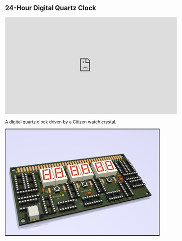 24-Hour Digital Quartz Clock
----------------------------

<iframe width="560" height="315" src="https://www.youtube.com/embed/RXZeaL9HYxQ" frameborder="0" allow="accelerometer; autoplay; encrypted-media; gyroscope; picture-in-picture" allowfullscreen></iframe>

A digital quartz clock driven by a Citizen watch crystal.

![PCB](clock.png)

